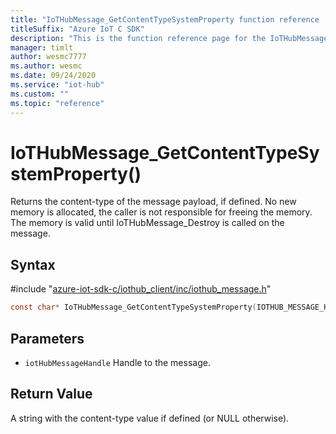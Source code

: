 ```yaml
---                             
title: "IoTHubMessage_GetContentTypeSystemProperty function reference | Microsoft Docs" 
titleSuffix: "Azure IoT C SDK"            
description: "This is the function reference page for the IoTHubMessage_GetContentTypeSystemProperty() function in the Azure IoT C SDK. This SDK is used with Azure IoT Hub and Azure IoT Hub Device Provisioning Service"            
manager: timlt                 
author: wesmc7777              
ms.author: wesmc               
ms.date: 09/24/2020                    
ms.service: "iot-hub"             
ms.custom: ""                
ms.topic: "reference"        
---                            
```


# IoTHubMessage_GetContentTypeSystemProperty()

Returns the content-type of the message payload, if defined. No new memory is allocated, the caller is not responsible for freeing the memory. The memory is valid until IoTHubMessage_Destroy is called on the message.

## Syntax

\#include "[azure-iot-sdk-c/iothub_client/inc/iothub_message.h](../iothub-message-h.md)"  
```C
const char* IoTHubMessage_GetContentTypeSystemProperty(IOTHUB_MESSAGE_HANDLE  MU_C2);
```

## Parameters
* `iotHubMessageHandle` Handle to the message.

## Return Value
A string with the content-type value if defined (or NULL otherwise).


